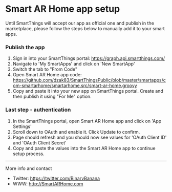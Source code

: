 # Smart AR Home app setup

Until SmartThings will accept our app as official one and publish in the marketplace, please follow the steps below to manually add it to your smart apps.

### Publish the app
1. Sign in into your SmartThings portal: https://graph.api.smartthings.com/
2. Navigate to 'My SmartApps' and click on 'New SmartApp'
3. Switch the tab to "From Code"
4. Open Smart AR Home app code: https://github.com/dzak83/SmartThingsPublic/blob/master/smartapps/com-smartarhome/smartarhome.src/smart-ar-home.groovy 
5. Copy and paste it into your new app on SmartThings portal. Create and then publish it using "For Me" option.

### Last step - authentication
1. In the SmartThings portal, open Smart AR Home app and click on 'App Settings'
2. Scroll down to OAuth and enable it. Click Update to confirm.
3. Page should refresh and you should now see values for 'OAuth Client ID' and 'OAuth Client Secret'
4. Copy and paste the values into the Smart AR Home app to continue setup process.

---

More info and contact

* Twitter: https://twitter.com/BinaryBanana
* WWW: http://SmartARHome.com
